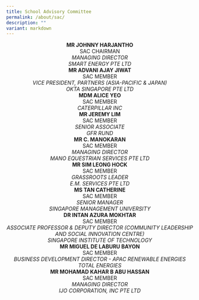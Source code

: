```yaml
---
title: School Advisory Committee
permalink: /about/sac/
description: ""
variant: markdown
---
```

<center><b>MR JOHNNY HARJANTHO</b><br>
SAC CHAIRMAN<br>
<i>MANAGING DIRECTOR <br> 
	SMART ENERGY PTE LTD</i></center>
	
<center><b>MR ADVANI AJAY JIWAT</b><br>
SAC MEMBER<br>
<i>VICE PRESIDENT, PARTNERS (ASIA-PACIFIC &amp; JAPAN)<br> 
	OKTA SINGAPORE PTE LTD</i></center>
	
<center><b>MDM ALICE YEO</b><br>
SAC MEMBER<br>
<i>CATERPILLAR INC</i></center>

<center><b>MR JEREMY LIM</b><br>
SAC MEMBER<br>
<i>SENIOR ASSOCIATE <br> 
	GFR RUND</i></center>
	
<center><b>MR C. MANOKARAN</b><br>
SAC MEMBER<br>
<i>MANAGING DIRECTOR<br> 
MANO EQUESTRIAN SERVICES PTE LTD</i></center>
	
<center><b>MR SIM LEONG HOCK</b><br>
SAC MEMBER<br>
<i>GRASSROOTS LEADER<br> 
E.M. SERVICES PTE LTD</i></center>
	
<center><b>MS TAN CATHERINE</b><br>
SAC MEMBER<br>
<i>SENIOR MANAGER<br> 
SINGAPORE MANAGEMENT UNIVERSITY</i></center>

<center><b>DR INTAN AZURA MOKHTAR</b><br>
SAC MEMBER<br>
<i>ASSOCIATE PROFESSOR &amp; DEPUTY DIRECTOR (COMMUNITY LEADERSHIP AND SOCIAL INNOVATION CENTRE)<br> 
SINGAPORE INSTITUTE OF TECHNOLOGY</i></center>

<center><b>MR MIGUEL DE LABURU BAYON</b><br>
SAC MEMBER<br>
<i>BUSINESS DEVELOPMENT DIRECTOR - APAC RENEWABLE ENERGIES<br> 
TOTAL ENERGIES</i></center>

<center><b>MR MOHAMAD KAHAR B ABU HASSAN</b><br>
SAC MEMBER<br>
<i>MANAGING DIRECTOR<br> 
IJO CORPORATION, INC PTE LTD</i></center>